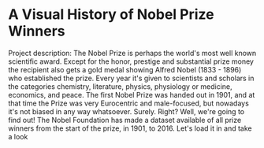 # A Visual History of Nobel Prize Winners
Project description:
The Nobel Prize is perhaps the world's most well known scientific award. Except for the honor, prestige and substantial prize money the recipient also gets a gold medal showing Alfred Nobel (1833 - 1896) who established the prize. Every year it's given to scientists and scholars in the categories chemistry, literature, physics, physiology or medicine, economics, and peace. The first Nobel Prize was handed out in 1901, and at that time the Prize was very Eurocentric and male-focused, but nowadays it's not biased in any way whatsoever. Surely. Right?
Well, we're going to find out! The Nobel Foundation has made a dataset available of all prize winners from the start of the prize, in 1901, to 2016. Let's load it in and take a look
